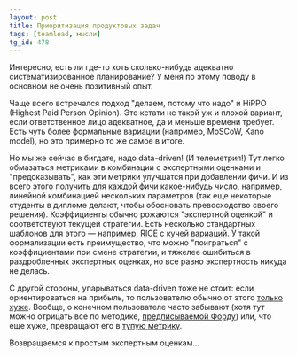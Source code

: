 ```yaml
---
layout: post
title: Приоритизация продуктовых задач
tags: [teamlead, мысли]
tg_id: 478
---
```

Интересно, есть ли где-то хоть сколько-нибудь адекватно систематизированное планирование? У меня по этому поводу в основном не очень позитивный опыт.

Чаще всего встречался подход "делаем, потому что надо" и HiPPO (Highest Paid Person Opinion). Это кстати не такой уж и плохой вариант, если ответственное лицо адекватное, да и меньше времени требует. Есть чуть более формальные вариации (например, MoSCoW, Kano model), но это примерно то же самое в итоге. 

Но мы же сейчас в бигдате, надо data-driven! (И телеметрия!) Тут легко обмазаться метриками в комбинации с экспертными оценками и "предсказывать", как эти метрики улучшатся при добавлении фичи. И из всего этого получить для каждой фичи какое-нибудь число, например, линейной комбинацией нескольких параметров (так еще некоторые студенты в дипломе делают, чтобы обосновать превосходство своего решения). Коэффициенты обычно рожаются "экспертной оценкой" и соответствуют текущей стратегии. Есть несколько стандартных шаблонов для этого — например, [RICE](https://www.intercom.com/blog/rice-simple-prioritization-for-product-managers/) с [кучей вариаций](https://freedium.cfd/https://jordanlamborn.medium.com/rice-prioritization-alternatives-for-projects-and-features-8-scoring-frameworks-to-replace-rice-4a928b5940ce). У такой формализации есть преимущество, что можно "поиграться" с коэффициентами при смене стратегии, и тяжелее ошибиться в раздробленных экспертных оценках, но все равно экспертность никуда не делась.

С другой стороны, упарываться data-driven тоже не стоит: если ориентироваться на прибыль, то пользователю обычно от этого [только хуже](https://en.wikipedia.org/wiki/Enshittification). Вообще, о конечном пользователе часто забывают (хотя тут можно отрицать все по методике, [предписываемой Форду](https://vc.ru/s/proddev/571177-bystraya-loshad-kotoroy-ne-bylo-ili-pochemu-produkt-dolzhen-reshat-problemy-polzovateley)) или, что еще хуже, превращают его в [тупую метрику](https://nothinghuman.substack.com/p/the-tyranny-of-the-marginal-user).

Возвращаемся к простым экспертным оценкам...

